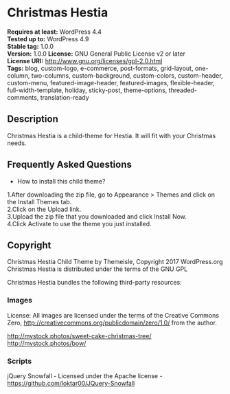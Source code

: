 # Christmas Hestia
**Requires at least:** WordPress 4.4  
**Tested up to:** WordPress 4.9  
**Stable tag:** 1.0.0  
**Version:** 1.0.0 
**License:** GNU General Public License v2 or later  
**License URI:** http://www.gnu.org/licenses/gpl-2.0.html  
**Tags:** blog, custom-logo, e-commerce, post-formats, grid-layout, one-column, two-columns, custom-background, custom-colors, custom-header, custom-menu, featured-image-header, featured-images, flexible-header, full-width-template, holiday, sticky-post, theme-options, threaded-comments, translation-ready

## Description

Christmas Hestia is a child-theme for Hestia. It will fit with your Christmas needs.

## Frequently Asked Questions

* How to install this child theme?
 
1.After downloading the zip file, go to Appearance > Themes and click on the Install Themes tab.  
2.Click on the Upload link.  
3.Upload the zip file that you downloaded and click Install Now.  
4.Click Activate to use the theme you just installed.  

## Copyright

Christmas Hestia Child Theme by Themeisle, Copyright 2017 WordPress.org
Christmas Hestia is distributed under the terms of the GNU GPL

Christmas Hestia bundles the following third-party resources:

### Images

License: All images are licensed under the terms of the Creative Commons Zero, http://creativecommons.org/publicdomain/zero/1.0/ from the author.

http://mystock.photos/sweet-cake-christmas-tree/
http://mystock.photos/bow/

### Scripts

jQuery Snowfall - Licensed under the Apache license - https://github.com/loktar00/JQuery-Snowfall
